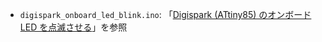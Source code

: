 - `digispark_onboard_led_blink.ino`: 「[Digispark (ATtiny85) のオンボード LED を点滅させる][1]」を参照

[1]: https://gitpress.io/u/1391/blinking-on-board-led-of-digispark-attiny85
